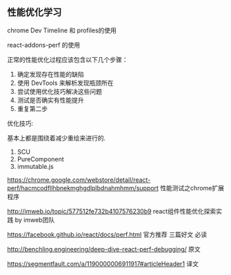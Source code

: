 ## 性能优化学习

chrome Dev Timeline 和 profiles的使用

react-addons-perf 的使用




正常的性能优化过程应该包含以下几个步骤：

1. 确定发现存在性能的缺陷
2. 使用 DevTools 来解析发现瓶颈所在
3. 尝试使用优化技巧解决这些问题
4. 测试是否确实有性能提升
5. 重复第二步



优化技巧:

基本上都是围绕着减少重绘来进行的.

1. SCU
1. PureComponent
1. immutable.js


https://chrome.google.com/webstore/detail/react-perf/hacmcodfllhbnekmghgdlplbdnahmhmm/support  性能测试之chrome扩展程序

http://imweb.io/topic/577512fe732b4107576230b9 react组件性能优化探索实践 by imweb团队

https://facebook.github.io/react/docs/perf.html 官方推荐 三篇好文 必读

http://benchling.engineering/deep-dive-react-perf-debugging/ 原文

https://segmentfault.com/a/1190000006911917#articleHeader1 译文

